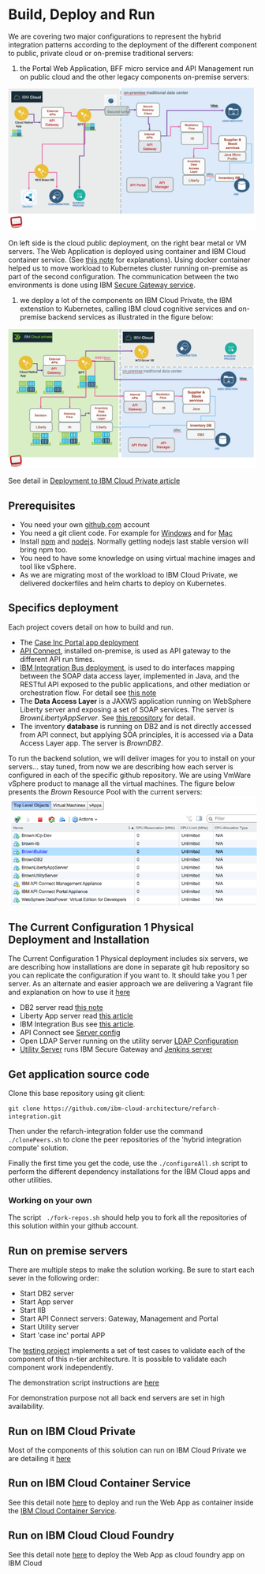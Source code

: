 
# Build, Deploy and Run

We are covering two major configurations to represent the hybrid integration patterns according to the deployment of the different component to public, private cloud or on-premise traditional servers:
1. the Portal Web Application, BFF micro service and API Management run on public cloud and the other legacy components on-premise servers:

  ![](public-cloud-deployment.png)

  On left side is the cloud public deployment, on the right bear metal or VM servers. The Web Application is deployed using container and IBM Cloud container service. (See [this note](./docs/run-bmx-cs.md) for explanations). Using docker container helped us to move workload to Kubernetes cluster running on-premise as part of the second configuration. The communication between the two environments is done using IBM [Secure Gateway service](https://github.com/ibm-cloud-architecture/refarch-integration-utilities/blob/master/docs/ConfigureSecureGateway.md).


1. we deploy a lot of the components on IBM Cloud Private, the IBM extenstion to Kubernetes, calling IBM cloud cognitive services and on-premise backend services as illustrated in the figure below:

 ![](icp-deployment.png)

See detail in [Deployment to IBM Cloud Private article](./icp/README.md)

## Prerequisites
* You need your own [github.com](http://github.com) account
* You need a git client code. For example for [Windows](https://git-scm.com/download/win) and for [Mac](https://git-scm.com/download/mac)
* Install [npm](https://www.npmjs.com/get-npm) and [nodejs](https://nodejs.org). Normally getting nodejs last stable version will bring npm too.
* You need to have some knowledge on using virtual machine images and tool like vSphere.
* As we are migrating most of the workload to IBM Cloud Private, we delivered dockerfiles and helm charts to deploy on Kubernetes.

## Specifics deployment
Each project covers detail on how to build and run.
* The [Case Inc Portal app deployment](https://github.com/ibm-cloud-architecture/refarch-caseinc-app/blob/master/docs/icp/README.md)
* [API Connect](https://github.com/ibm-cloud-architecture/refarch-integration-api), installed on-premise, is used as API gateway to the different API run times.
* [IBM Integration Bus deployment](https://github.com/ibm-cloud-architecture/refarch-integration-esb#deployment), is used to do interfaces mapping between the SOAP data access layer, implemented in Java, and the RESTful API exposed to the public applications, and other mediation or orchestration flow. For detail see [this note](./iib.md)
* The **Data Access Layer** is a JAXWS application running on WebSphere Liberty server and exposing a set of SOAP services. The server is *BrownLibertyAppServer*. See [this repository](https://github.com/ibm-cloud-architecture/refarch-integration-inventory-dal/#build-and-deploy) for detail.
* The inventory **database** is running on DB2 and is not directly accessed from API connect, but applying SOA principles, it is accessed via a Data Access Layer app. The server is *BrownDB2*.

To run the backend solution, we will deliver images for you to install on your servers... stay tuned, from now we are describing how each server is configured in each of the specific github repository. We are using VmWare vSphere product to manage all the virtual machines. The figure below presents the *Brown* Resource Pool with the current servers:   
![vsphere](vsphere.png)

## The Current Configuration 1 Physical Deployment and Installation
The  Current Configuration 1 Physical deployment includes six servers, we are describing how installations are done in separate git hub repository so you can replicate the configuration if you want to. It should take you 1 per server.
As an alternate and easier approach we are delivering a Vagrant file and explanation on how to use it [here](../vm/README.md)
* DB2 server read [this note](https://github.com/ibm-cloud-architecture/refarch-integration-inventory-db2#db2-server-installation)
* Liberty App server read [this article](https://github.com/ibm-cloud-architecture/refarch-integration-inventory-dal/blob/master/docs/liberty-server.md)
* IBM Integration Bus see [this article](https://github.com/ibm-cloud-architecture/refarch-integration-esb#virtual-machine-deployment).
* API Connect see [Server config](https://github.com/ibm-cloud-architecture/refarch-integration-api#server-configuration)
* Open LDAP Server running on the utility server [LDAP Configuration](https://github.com/ibm-cloud-architecture/refarch-integration-utilities#ldap-configuration)
* [Utility Server](https://github.com/ibm-cloud-architecture/refarch-integration-utilities#server-configuration) runs IBM Secure Gateway and [Jenkins server](https://github.com/ibm-cloud-architecture/refarch-integration-utilities/blob/master/docs/cicd.md#installation)  

## Get application source code
Clone this base repository using git client:
```
git clone https://github.com/ibm-cloud-architecture/refarch-integration.git
```

Then under the refarch-integration folder use the command ``` ./clonePeers.sh ``` to clone the peer repositories of the 'hybrid integration compute' solution.

Finally the first time you get the code, use the ```./configureAll.sh``` script to perform the different dependency installations for the IBM Cloud apps and other utilities.

### Working on your own
The script ` ./fork-repos.sh` should help you to fork all the repositories of this solution within your github account.

## Run on premise servers
There are multiple steps to make the solution working. Be sure to start each sever in the following order:
* Start DB2 server
* Start App server
* Start IIB
* Start API Connect servers: Gateway, Management and Portal
* Start Utility server
* Start 'case inc' portal APP

The [testing project](https://github.com/ibm-cloud-architecture/refarch-integration-tests) implements a set of test cases to validate each of the component of this n-tier architecture. It is possible to validate each component work independently.

The demonstration script instructions are [here](https://github.com/ibm-cloud-architecture/refarch-caseinc-app/blob/master/docs/demoflow.md)

For demonstration purpose not all back end servers are set in high availability.

## Run on IBM Cloud Private
Most of the components of this solution can run on IBM Cloud Private we are detailing it [here](icp/README.md)

## Run on IBM Cloud Container Service
See this detail note [here](run-bmx-cs.md) to deploy and run the Web App as container inside the [IBM Cloud Container Service](https://console.bluemix.net/docs/containers/container_index.html).

## Run on IBM Cloud Cloud Foundry
See this detail note [here](run-bmx-cf.md) to deploy the Web App as cloud foundry app on IBM Cloud
